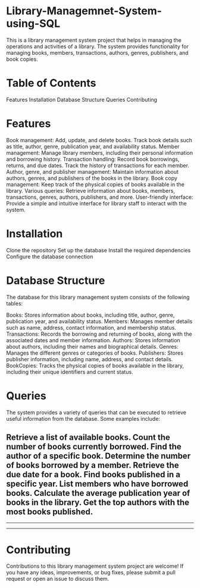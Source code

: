 # Library-Managemnet-System-using-SQL

This is a library management system project that helps in managing the operations and activities of a library.
The system provides functionality for managing books, members, transactions, authors, genres, publishers, and book copies.

# Table of Contents
Features
Installation
Database Structure
Queries
Contributing

# Features
Book management: Add, update, and delete books. Track book details such as title, author, genre, publication year, and availability status.
Member management: Manage library members, including their personal information and borrowing history.
Transaction handling: Record book borrowings, returns, and due dates. Track the history of transactions for each member.
Author, genre, and publisher management: Maintain information about authors, genres, and publishers of the books in the library.
Book copy management: Keep track of the physical copies of books available in the library.
Various queries: Retrieve information about books, members, transactions, genres, authors, publishers, and more.
User-friendly interface: Provide a simple and intuitive interface for library staff to interact with the system.

# Installation

Clone the repository
Set up the database
Install the required dependencies
Configure the database connection

# Database Structure

The database for this library management system consists of the following tables:

Books: Stores information about books, including title, author, genre, publication year, and availability status.
Members: Manages member details such as name, address, contact information, and membership status.
Transactions: Records the borrowing and returning of books, along with the associated dates and member information.
Authors: Stores information about authors, including their names and biographical details.
Genres: Manages the different genres or categories of books.
Publishers: Stores publisher information, including name, address, and contact details.
BookCopies: Tracks the physical copies of books available in the library, including their unique identifiers and current status.

# Queries

The system provides a variety of queries that can be executed to retrieve useful information from the database. Some examples include:

Retrieve a list of available books.
Count the number of books currently borrowed.
Find the author of a specific book.
Determine the number of books borrowed by a member.
Retrieve the due date for a book.
Find books published in a specific year.
List members who have borrowed books.
Calculate the average publication year of books in the library.
Get the top authors with the most books published.
----------------------------------------------------
----------------------------------------------------
-----------------------------------------------------

# Contributing
Contributions to this library management system project are welcome! If you have any ideas, improvements, or bug fixes, please submit a pull request or open an issue to discuss them.
